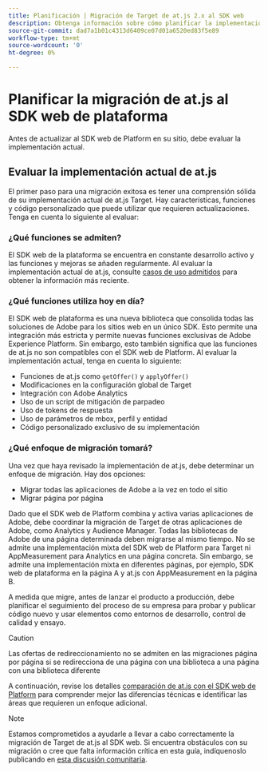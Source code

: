 ```yaml
---
title: Planificación | Migración de Target de at.js 2.x al SDK web
description: Obtenga información sobre cómo planificar la implementación de Adobe Target desde at.js 2.x al SDK web de Adobe Experience Platform.
source-git-commit: dad7a1b01c4313d6409ce07d01a6520ed83f5e89
workflow-type: tm+mt
source-wordcount: '0'
ht-degree: 0%

---
```


# Planificar la migración de at.js al SDK web de plataforma

Antes de actualizar al SDK web de Platform en su sitio, debe evaluar la implementación actual.

## Evaluar la implementación actual de at.js

El primer paso para una migración exitosa es tener una comprensión sólida de su implementación actual de at.js Target. Hay características, funciones y código personalizado que puede utilizar que requieren actualizaciones. Tenga en cuenta lo siguiente al evaluar:

### ¿Qué funciones se admiten?

El SDK web de la plataforma se encuentra en constante desarrollo activo y las funciones y mejoras se añaden regularmente. Al evaluar la implementación actual de at.js, consulte [casos de uso admitidos](https://github.com/orgs/adobe/projects/18/views/1) para obtener la información más reciente.

### ¿Qué funciones utiliza hoy en día?

El SDK web de plataforma es una nueva biblioteca que consolida todas las soluciones de Adobe para los sitios web en un único SDK. Esto permite una integración más estricta y permite nuevas funciones exclusivas de Adobe Experience Platform. Sin embargo, esto también significa que las funciones de at.js no son compatibles con el SDK web de Platform. Al evaluar la implementación actual, tenga en cuenta lo siguiente:

- Funciones de at.js como `getOffer()` y `applyOffer()`
- Modificaciones en la configuración global de Target
- Integración con Adobe Analytics
- Uso de un script de mitigación de parpadeo
- Uso de tokens de respuesta
- Uso de parámetros de mbox, perfil y entidad
- Código personalizado exclusivo de su implementación

### ¿Qué enfoque de migración tomará?

Una vez que haya revisado la implementación de at.js, debe determinar un enfoque de migración. Hay dos opciones:

- Migrar todas las aplicaciones de Adobe a la vez en todo el sitio
- Migrar página por página

Dado que el SDK web de Platform combina y activa varias aplicaciones de Adobe, debe coordinar la migración de Target de otras aplicaciones de Adobe, como Analytics y Audience Manager. Todas las bibliotecas de Adobe de una página determinada deben migrarse al mismo tiempo. No se admite una implementación mixta del SDK web de Platform para Target ni AppMeasurement para Analytics en una página concreta. Sin embargo, se admite una implementación mixta en diferentes páginas, por ejemplo, SDK web de plataforma en la página A y at.js con AppMeasurement en la página B.

A medida que migre, antes de lanzar el producto a producción, debe planificar el seguimiento del proceso de su empresa para probar y publicar código nuevo y usar elementos como entornos de desarrollo, control de calidad y ensayo.

>[!CAUTION]
>
>Las ofertas de redireccionamiento no se admiten en las migraciones página por página si se redirecciona de una página con una biblioteca a una página con una biblioteca diferente


A continuación, revise los detalles [comparación de at.js con el SDK web de Platform](detailed-comparison.md) para comprender mejor las diferencias técnicas e identificar las áreas que requieren un enfoque adicional.

>[!NOTE]
>
>Estamos comprometidos a ayudarle a llevar a cabo correctamente la migración de Target de at.js al SDK web. Si encuentra obstáculos con su migración o cree que falta información crítica en esta guía, indíquenoslo publicando en [esta discusión comunitaria](https://experienceleaguecommunities.adobe.com/t5/adobe-experience-platform-launch/tutorial-discussion-implement-adobe-experience-cloud-with-web/td-p/444996).
